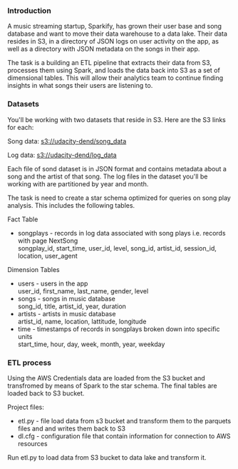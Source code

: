 ### Introduction

A music streaming startup, Sparkify, has grown their user base and song database and want to move their data warehouse to a data lake. Their data resides in S3, in a directory of JSON logs on user activity on the app, as well as a directory with JSON metadata on the songs in their app.

The task is a building an ETL pipeline that extracts their data from S3, processes them using Spark, and loads the data back into S3 as a set of dimensional tables. This will allow their analytics team to continue finding insights in what songs their users are listening to. 

### Datasets

You'll be working with two datasets that reside in S3. Here are the S3 links for each:

Song data: <s3://udacity-dend/song_data>

Log data: <s3://udacity-dend/log_data>

Each file of sond dataset is in JSON format and contains metadata about a song and the artist of that song. 
The log files in the dataset you'll be working with are partitioned by year and month. 

The task is need to create a star schema optimized for queries on song play analysis. This includes the following tables.

Fact Table

<ul>
<li>songplays - records in log data associated with song plays i.e. records with page NextSong</li>
    songplay_id, start_time, user_id, level, song_id, artist_id, session_id, location, user_agent
</ul>

Dimension Tables

<ul>
<li>users - users in the app</li>
    user_id, first_name, last_name, gender, level
<li>songs - songs in music database</li>
    song_id, title, artist_id, year, duration
<li>artists - artists in music database</li>
    artist_id, name, location, lattitude, longitude
    <li>time - timestamps of records in songplays broken down into specific units</li>
    start_time, hour, day, week, month, year, weekday
</ul>

### ETL process

Using the AWS Credentials data are loaded from the S3 bucket and transfromed by means of Spark to the star schema.
The final tables are loaded back to S3 bucket. 


Project files:

 - etl.py - file load data from s3 bucket and transform them to the parquets files and and writes them back to S3
 - dl.cfg - configuration file that contain information for connection to AWS resources
 

Run etl.py to load data from S3 bucket to data lake and transform it.